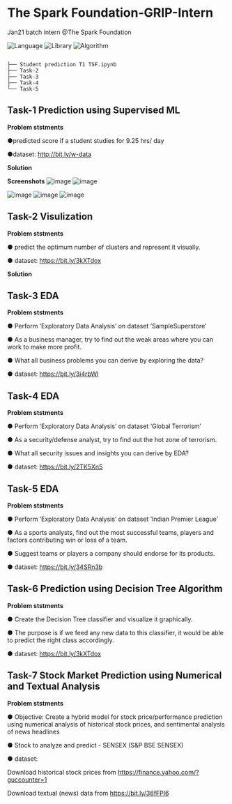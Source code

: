# The Spark Foundation-GRIP-Intern
Jan21 batch intern @The Spark Foundation

![Language](https://img.shields.io/badge/Library-Python-Blue.svg) ![Library](https://img.shields.io/badge/Scrypt-Pandas-Orange.svg) ![Algorithm](https://img.shields.io/badge/code-ML-purple.svg)  




```
 
├── Student prediction T1 TSF.ipynb
├── Task-2  
├── Task-3 
├── Task-4  
└── Task-5

```



##  Task-1 Prediction using Supervised ML


__Problem ststments__

●predicted score if a student studies for 9.25 hrs/ day

●dataset: http://bit.ly/w-data


__Solution__



__Screenshots__
![image](https://user-images.githubusercontent.com/62024355/103554391-dc3dc100-4ed4-11eb-956c-38273f083bdc.png)
![image](https://user-images.githubusercontent.com/62024355/103554418-e8298300-4ed4-11eb-94b5-ee75ea6a8ee6.png)

![image](https://user-images.githubusercontent.com/62024355/103554316-b7494e00-4ed4-11eb-8b3b-1a62d725a7f0.png)
![image](https://user-images.githubusercontent.com/62024355/103554440-f5467200-4ed4-11eb-8af7-c90d7cc96563.png)
![image](https://user-images.githubusercontent.com/62024355/103554479-03948e00-4ed5-11eb-9628-e89e8a3429b8.png)




##  Task-2 Visulization


__Problem ststments__

● predict the optimum number of clusters and represent it visually.

● dataset: https://bit.ly/3kXTdox


__Solution__



##  Task-3 EDA


__Problem ststments__

● Perform ‘Exploratory Data Analysis’ on dataset ‘SampleSuperstore’

● As a business manager, try to find out the weak areas where you can work to make more profit.

● What all business problems you can derive by exploring the data?

● dataset: https://bit.ly/3i4rbWl


##  Task-4 EDA


__Problem ststments__

● Perform ‘Exploratory Data Analysis’ on dataset ‘Global Terrorism’

● As a security/defense analyst, try to find out the hot zone of terrorism.

● What all security issues and insights you can derive by EDA?

● dataset: https://bit.ly/2TK5Xn5


##  Task-5 EDA


__Problem ststments__

● Perform ‘Exploratory Data Analysis’ on dataset ‘Indian Premier League’

● As a sports analysts, find out the most successful teams, players and factors contributing win or loss of a team.

● Suggest teams or players a company should endorse for its products.

● dataset: https://bit.ly/34SRn3b



##  Task-6 Prediction using Decision Tree Algorithm


__Problem ststments__

● Create the Decision Tree classifier and visualize it graphically.

● The purpose is if we feed any new data to this classifier, it would be able to predict the right class accordingly.

● dataset: https://bit.ly/3kXTdox




##  Task-7 Stock Market Prediction using Numerical and Textual Analysis


__Problem ststments__


● Objective: Create a hybrid model for stock price/performance prediction using numerical analysis of historical stock prices, and sentimental analysis of news headlines

● Stock to analyze and predict - SENSEX (S&P BSE SENSEX)

● dataset: 

Download historical stock prices from https://finance.yahoo.com/?guccounter=1

Download textual (news) data from https://bit.ly/36fFPI6


